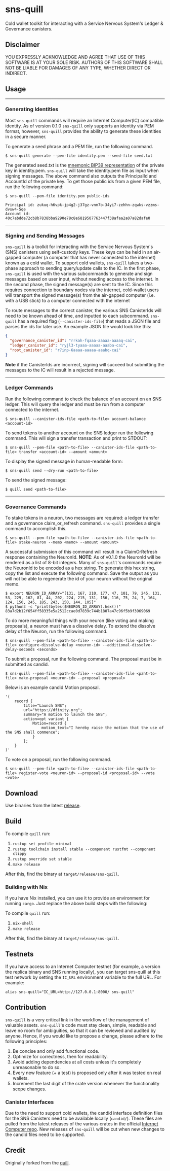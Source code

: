 # sns-quill

Cold wallet toolkit for interacting with a Service Nervous System's Ledger & Governance canisters.

## Disclaimer

YOU EXPRESSLY ACKNOWLEDGE AND AGREE THAT USE OF THIS SOFTWARE IS AT YOUR SOLE RISK.
AUTHORS OF THIS SOFTWARE SHALL NOT BE LIABLE FOR DAMAGES OF ANY TYPE, WHETHER DIRECT OR INDIRECT.

## Usage

---

### Generating Identities

Most `sns-quill` commands will require an Internet Computer(IC) compatible identity. As of version 0.1.0 `sns-quill` only
supports an identity via PEM format, however, `sns-quill` provides the ability to generate these identities in a secure
manner.

To generate a seed phrase and a PEM file, run the following command.

```shell
$ sns-quill generate --pem-file identity.pem --seed-file seed.txt
```

The generated seed.txt is the [mnemonic BIP39 representation](https://en.wikipedia.org/wiki/Bitcoin_Improvement_Proposals#BIP39) of the private key in identity.pem. `sns-quill` will take
the identity.pem file as input when signing messages. The above command also outputs the PrincipalId and AccountId of
the private key. To get those public ids from a given PEM file, run the following command:

```shell
$ sns-quill --pem-file identity.pem public-ids

Principal id: zukuq-h6vpk-jp4g2-j37gz-vnm7b-34yi7-zehhn-zqwks-vzzms-dvsw4-5qe
Account id: 40c7abdde72cb8b7838bba9290e78c8e6819507763447f38afaa2a07a82dafe0
```

---

### Signing and Sending Messages

`sns-quill` is a toolkit for interacting with the Service Nervous System's (SNS) canisters using self-custody keys. These
keys can be held in an air-gapped computer (a computer that has never connected to the internet) known as a cold wallet.
To support cold wallets, `sns-quill` takes a two-phase approach to sending query/update calls to the IC.
In the first phase, `sns-quill` is used with the various subcommands to generate and sign messages based on user input,
without needing access to the internet. In the second phase, the signed message(s) are sent to the IC.
Since this requires connection to boundary nodes via the internet, cold-wallet users will transport the signed message(s) from the
air-gapped computer (i.e. with a USB stick) to a computer connected with the internet

To route messages to the correct canister, the various SNS CanisterIds will need to be known ahead of time, and
inputted to each subcommand. `sns-quill` has a required flag (`--canister-ids-file`) that reads a JSON file and
parses the ids for later use. An example JSON file would look like this:

```json
{
  "governance_canister_id": "rrkah-fqaaa-aaaaa-aaaaq-cai",
  "ledger_canister_id": "ryjl3-tyaaa-aaaaa-aaaba-cai",
  "root_canister_id": "r7inp-6aaaa-aaaaa-aaabq-cai"
}
```
**Note** if the CanisterIds are incorrect,
signing will succeed but submitting the messages to the IC will result in a rejected message.

---

### Ledger Commands

Run the following command to check the balance of an account on an SNS ledger. This will query the ledger and must
be run from a computer connected to the internet.

```shell
$ sns-quill --canister-ids-file <path-to-file> account-balance <account-id>
```

To send tokens to another account on the SNS ledger run the following command. This will sign a transfer transaction
and print to STDOUT:

```shell
$ sns-quill --pem-file <path-to-file> --canister-ids-file <path-to-file> transfer <account-id> --amount <amount>
```

To display the signed message in human-readable form:

```shell
$ sns-quill send --dry-run <path-to-file>
```

To send the signed message:
```shell
$ quill send <path-to-file>
```

---

### Governance Commands

To stake tokens in a neuron, two messages are required: a ledger transfer and a governance claim_or_refresh command.
`sns-quill` provides a single command to accomplish this.

```shell
$ sns-quill --pem-file <path-to-file> --canister-ids-file <path-to-file> stake-neuron --memo <memo> --amount <amount>
```

A successful submission of this command will result in a ClaimOrRefresh response containing the NeuronId.
**NOTE**: As of v0.1.0 the NeuronId will be rendered as a list of 8-bit integers. Many of `sns-quill`'s commands require
the NeuronId to be encoded as a hex string. To generate this hex string, copy the list and execute the following command.
Save the output as you will not be able to regenerate the id of your neuron without the original memo.

```shell
$ export NEURON_ID_ARRAY="[131, 167, 210, 177, 47, 101, 79, 245, 131, 53, 229, 162, 81, 44, 202, 224, 215, 131, 156, 116, 75, 24, 7, 164, 124, 150, 245, 185, 243, 150, 144, 105]"
$ python3 -c "print(bytes($NEURON_ID_ARRAY).hex())"
83a7d2b12f654ff58335e5a2512ccae0d7839c744b1807a47c96f5b9f3969069
```

To do more meaningful things with your neuron (like voting and making proposals), a neuron must have a dissolve delay.
To extend the dissolve delay of the Neuron, run the following command.

```shell
$ sns-quill --pem-file <path-to-file> --canister-ids-file <path-to-file> configure-dissolve-delay <neuron-id> --additional-dissolve-delay-seconds <seconds>
```

To submit a proposal, run the following command. The proposal must be in submitted as candid.

```shell
$ sns-quill --pem-file <path-to-file> --canister-ids-file <paht-to-file> make-proposal <neuron-id> --proposal <proposal>
```

Below is an example candid Motion proposal.

```
'( 
    record { 
        title="Launch SNS";
        url="https://dfinity.org"; 
        summary="A motion to launch the SNS";
        action=opt variant { 
            Motion=record { 
                motion_text="I hereby raise the motion that the use of the SNS shall commence"; 
            } 
        };  
    } 
)'
```

To vote on a proposal, run the following command.

```shell
$ sns-quill --pem-file <path-to-file> --canister-ids-file <path-to-file> register-vote <neuron-id> --proposal-id <proposal-id> --vote <vote>
```

## Download

Use binaries from the latest [release](https://github.com/dfinity/sns-quill/releases).

## Build

To compile `quill` run:

1. `rustup set profile minimal`
2. `rustup toolchain install stable --component rustfmt --component clippy`
3. `rustup override set stable`
4. `make release`

After this, find the binary at `target/release/sns-quill`.

### Building with Nix

If you have Nix installed, you can use it to provide an environment for
running `cargo`. Just replace the above build steps with the following:

To compile `quill` run:

1. `nix-shell`
4. `make release`

After this, find the binary at `target/release/sns-quill`.

## Testnets

If you have access to an Internet Computer testnet (for example, a version the
replica binary and SNS running locally), you can target sns-quill at this test
network by setting the `IC_URL` environment variable to the full URL. For
example:

    alias sns-quill="IC_URL=http://127.0.0.1:8000/ sns-quill"

## Contribution

`sns-quill` is a very critical link in the workflow of the management of valuable assets.
`sns-quill`'s code must stay clean, simple, readable and leave no room for ambiguities, so that it can be reviewed and audited by anyone.
Hence, if you would like to propose a change, please adhere to the following principles:

1. Be concise and only add functional code.
2. Optimize for correctness, then for readability.
3. Avoid adding dependencies at all costs unless it's completely unreasonable to do so.
4. Every new feature (+ a test) is proposed only after it was tested on real wallets.
5. Increment the last digit of the crate version whenever the functionality scope changes.

### Canister Interfaces

Due to the need to support cold wallets, the candid interface definition files for the SNS Canisters need to be available locally (`candid/`). These files are pulled from the latest releases of the various crates in the official [Internet Computer repo](https://github.com/dfinity/ic). New releases of `sns-quill` will be cut when new changes to the candid files need to be supported.

## Credit

Originally forked from the [quill](https://github.com/dfinity/quill).
